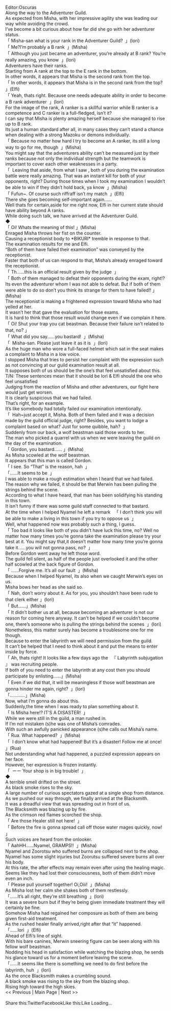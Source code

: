 <br/>
Editor:Oscuras<br/>
Along the way to the Adventurer Guild.<br/>
As expected from Misha, with her impressive agility she was leading our way while avoiding the crowd.<br/>
I’ve become a bit curious about how far did she go with her adventurer status.<br/>
「 Misha-san what is your rank in the Adventurer Guild?  」(Iori)<br/>
「 Me?I’m probably a B rank  」(Misha)<br/>
「 Although you just became an adventurer, you’re already at B rank? You’re really amazing, you know  」(Iori)<br/>
Adventurers have their ranks.<br/>
Starting from A rank at the top to the E rank in the bottom.<br/>
In other words, it appears that Misha is the second rank from the top.<br/>
「 In other words, it appears that Misha is in the second rank from the top?  」(Elfi)<br/>
「 Yeah, thats right. Because one needs adequate ability in order to become a B rank adventurer  」(Iori)<br/>
For the image of the rank, A ranker is a skillful warrior while B ranker is a competence and C ranker is a full-fledged, isn’t it?<br/>
I can say that Misha is plenty amazing herself because she managed to rise up to B rank.<br/>
Its just a human standard after all, in many cases they can’t stand a chance when dealing with a strong Mazoku or demons individually.<br/>
「 Because no matter how hard I try to become an A ranker, its still a long way to go for me, though  」(Misha)<br/>
You might say that the adventurers ability can’t be measured just by their ranks because not only the individual strength but the teamwork is important to cover each other weaknesses in a party.<br/>
「  Leaving that aside, from what I saw , both of you during the examination battle were really amazing. That was an instant kill for both of your opponents, right? During those times when I took my examination I wouldn’t be able to win if they didn’t hold back, ya know  」(Misha)<br/>
「 Fufun~. Of course such riffraff isn’t my match  」(Elfi)<br/>
There she goes becoming self-important again……<br/>
Well thats for certain,aside for me right now, Elfi in her current state should have ability beyond A ranks.<br/>
While doing such talk, we have arrived at the Adventurer Guild.<br/>
◆<br/>
「 Oi! Whats the meaning of this! 」(Misha)<br/>
Enraged Misha throws her fist on the counter.<br/>
Causing a receptionist body to *BIKURI* tremble in response to that.<br/>
The examination results for me and Elfi.<br/>
“Both of them have failed their examination” was conveyed by the receptionist.<br/>
Faster that both of us can respond to that, Misha’s already enraged toward the receptionist.<br/>
「 Th……this is an official result given by the judge  」<br/>
「 Both of them managed to defeat their opponents during the exam, right!? Its even the adventurer whom I was not able to defeat. But if both of them were able to do so don’t you think its strange for them to have failed!! 」(Misha)<br/>
The receptionist is making a frightened expression toward Misha who had yelled at her.<br/>
It wasn’t her that gave the evaluation for those exams.<br/>
It is hard to think that those result would change even if we complain it here.<br/>
「 Oi! Shut your trap you cat beastman. Because their failure isn’t related to that, no? 」<br/>
「 What did you say……you bastard!  」(Misha)<br/>
「  Misha-san. Please just leave it as it is  」(Iori)<br/>
As the huge man who wore a full-faced helmet which sat in the seat makes a complaint to Misha in a low voice.<br/>
I stopped Misha that tries to persist her complaint with the expression such as not convincing at our guild examination result at all.<br/>
It supposes both of us should be the one’s that feel unsatisfied about this. T/N: These sentences mean that it should be Iori & Elfi should the one who feel unsatisfied<br/>
Judging from the reaction of Misha and other adventurers, our fight here would just get worsen.<br/>
It is clearly suspicious that we had failed.<br/>
That’s right, for an example.<br/>
It’s like somebody had totally failed our examination intentionally.<br/>
「  Hah~just accept it, Misha. Both of them failed and it was a decision made by the guild official judge, right? Besides, you want to lodge a complaint based on what? Just for some quibble, hah?  」<br/>
Suddenly from our back, a wolf beastman said those words to her.<br/>
The man who picked a quarrel with us when we were leaving the guild on the day of the examination.<br/>
「 Gordon, you bastard…… 」(Misha)<br/>
As Misha scowled at the wolf beastman.<br/>
It appears that this man is called Gordon.<br/>
「 I see. So “That” is the reason, hah  」<br/>
「……It seems to be  」<br/>
I was able to make a rough estimation when I heard that we had failed.<br/>
The reason why we failed, it should be that Merwin has been pulling the strings behind the scene.<br/>
According to what I have heard, that man has been solidifying his standing in this town.<br/>
It isn’t funny if there was some guild staff connected to that bastard.<br/>
At the time when I helped Nyamel he left a remark   「 I don’t think you will be able to make a living in this town if you try to oppose us  」<br/>
Well, what happened now was probably such a thing, I guess.<br/>
「 Too bad it looks like both of you didn’t have luck this time, no? Well no matter how many times you’re gonna take the examination please try your best at it. You might say that,it doesn’t matter how many time you’re gonna take it……you will not gonna pass, no?  」<br/>
Before Gordon went away he left those word.<br/>
The guild fell silent, as half of the people just overlooked it and the other half scowled at the back figure of Gordon.<br/>
「 ……Forgive me. It’s all our fault  」(Misha)<br/>
Because when I helped Nyamel, its also when we caught Merwin’s eyes on us.<br/>
Misha bows her head as she said so.<br/>
「 Nah, don’t worry about it. As for you, you shouldn’t have been rude to that clerk either 」(Iori)<br/>
「 But……」(Misha)<br/>
「 It didn’t bother us at all, because becoming an adventurer is not our reason for coming here anyway. It can’t be helped if we couldn’t become one, there’s someone who is pulling the strings behind the scenes  」(Iori)<br/>
Nonetheless, this matter surely has become a troublesome one for me though.<br/>
Because to enter the labyrinth we will need permission from the guild.<br/>
It can’t be helped that I need to think about it and put the means to enter inside by force.<br/>
「 Ah, thats right! It looks like a few days ago the   『 Labyrinth subjugation  』 was recruiting people.<br/>
If both of you need to enter the labyrinth at any cost then you should participate by enlisting……」(Misha)<br/>
「 Even if we did that, it will be meaningless if those wolf beastman are gonna hinder me again, right?  」(Iori)<br/>
「…………」(Misha)<br/>
Now, what I’m gonna do about this.<br/>
Suddenly,the time when I was ready to plan something about it.<br/>
「 Is Misha here!? IT’S A DISASTER!  」<br/>
While we were still in the guild, a man rushed in.<br/>
If I’m not mistaken (s)he was one of Misha’s comrades.<br/>
With such an awfully panicked appearance (s)he calls out Misha’s name.<br/>
「 Rua. What happened?  」(Misha)<br/>
「  I don’t know what had happened! But it’s a disaster! Follow me at once!  」(Rua)<br/>
Not understanding what had happened, a puzzled expression appears on her face.<br/>
However, her expression is frozen instantly.<br/>
「  ーー Your shop is in big trouble!  」<br/>
◆<br/>
A terrible smell drifted on the street.<br/>
As black smoke rises to the sky.<br/>
A large number of curious spectators gazed at a single shop from distance.<br/>
As we pushed our way through, we finally arrived at the Blacksmith.<br/>
It was a dreadful view that was spreading out in front of us.<br/>
The Blacksmith was blazing up by fire.<br/>
As the crimson red flames scorched the shop.<br/>
「 Are those Healer still not here!  」<br/>
「 Before the fire is gonna spread call off those water mages quickly, now!  」<br/>
Such voices are heard from the onlooker.<br/>
「 AahHH……Nyamel, GRAMPS!!  」(Misha)<br/>
Nyamel and Zoorotsu who suffered burns are collapsed next to the shop.<br/>
Nyamel has some slight injuries but Zoorutsu suffered severe burns all over his body.<br/>
At this rate, the after effects may remain even after using the healing magic.<br/>
Seems like they had lost their consciousness, both of them didn’t move even an inch.<br/>
「 Please pull yourself together! Oi,Oiii!  」(Misha)<br/>
As Misha lost her calm she shakes both of them restlessly.<br/>
「……It’s all right, they’re still breathing  」(Iori)<br/>
It was a severe burn but if they’re being given immediate treatment they will certainly be fine.<br/>
Somehow Misha had regained her composure as both of them are being given first-aid treatment.<br/>
As the rushed healer finally arrived,right after that “it” happened.<br/>
「……Iori  」(Elfi)<br/>
Ahead of Elfi’s line of sight.<br/>
With his bare canines, Merwin sneering figure can be seen along with his fellow wolf beastman.<br/>
Nodding his head in satisfaction while watching the blazing shop, he sends his glance toward us for a moment before leaving the scene.<br/>
「……It seems like there is something we need to do first before the labyrinth, huh  」(Iori)<br/>
As the once Blacksmith makes a crumbling sound.<br/>
A black smoke was rising to the sky from the blazing shop.<br/>
Rising high toward the high skies.<br/>
<< Previous | Main Page | Next >><br/>
 <br/>
Share this:TwitterFacebookLike this:Like Loading... 